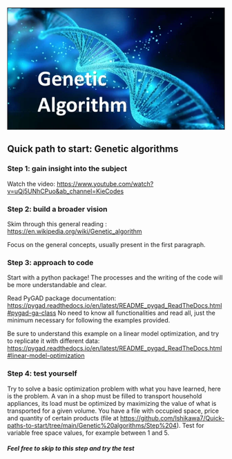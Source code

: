 ![Image](logo_ga.png?raw=true)

## Quick path to start: Genetic algorithms

### Step 1: gain insight into the subject

Watch the video: https://www.youtube.com/watch?v=uQj5UNhCPuo&ab_channel=KieCodes

### Step 2: build a broader vision

Skim through this general reading : https://en.wikipedia.org/wiki/Genetic_algorithm

Focus on the general concepts, usually present in the first paragraph.

### Step 3: approach to code

Start with a python package! The processes and the writing of the code will be more understandable and clear.

Read PyGAD package documentation: https://pygad.readthedocs.io/en/latest/README_pygad_ReadTheDocs.html#pygad-ga-class
No need to know all functionalities and read all, just the minimum necessary for following the examples provided.

Be sure to understand this example on a linear model optimization, and try to replicate it with different data: https://pygad.readthedocs.io/en/latest/README_pygad_ReadTheDocs.html#linear-model-optimization

### Step 4: test yourself

Try to solve a basic optimization problem with what you have learned, here is the problem.
A van in a shop must be filled to transport household appliances, its load must be optimized by maximizing the value of what is transported for a given volume. You have a file with occupied space, price and quantity of certain products (file at https://github.com/Ishikawa7/Quick-paths-to-start/tree/main/Genetic%20algorithms/Step%204). Test for variable free space values, for example between 1 and 5.
##### Feel free to skip to this step and try the test
